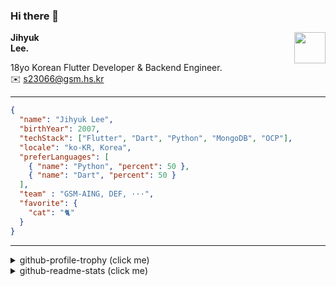 ### Hi there 👋
<img src="https://github.githubassets.com/images/mona-loading-default.gif" width="50px" align="right">
</a>

**Jihyuk\
Lee.**

18yo Korean Flutter Developer & Backend Engineer.\
✉️ <s23066@gsm.hs.kr>

---

```json
{
  "name": "Jihyuk Lee",
  "birthYear": 2007,
  "techStack": ["Flutter", "Dart", "Python", "MongoDB", "OCP"],
  "locale": "ko-KR, Korea",
  "preferLanguages": [
    { "name": "Python", "percent": 50 },
    { "name": "Dart", "percent": 50 }
  ],
  "team" : "GSM-AING, DEF, ···",
  "favorite": {
    "cat": "🐈"
  }
}
```
---
<details>
  <summary>github-profile-trophy (click me)</summary>
  
![](https://github-profile-trophy.vercel.app/?username=withJihyuk&row=1&column=8&theme=nord)
  
</details>
<details>
  <summary>github-readme-stats (click me)</summary>
  
<!--START_SECTION:waka-->
![Code Time](http://img.shields.io/badge/Code%20Time-547%20hrs%2020%20mins-blue)

![Lines of code](https://img.shields.io/badge/%EC%A0%80%EB%8A%94%20%EC%97%AC%ED%83%9C%EA%B9%8C%EC%A7%80%20-420.3%20thousand%20%EC%A4%84%EC%9D%98%20%EC%BD%94%EB%93%9C%EB%A5%BC%20%EC%9E%91%EC%84%B1%ED%96%88%EC%96%B4%EC%9A%94.-blue)

**저는 저녁형 인간이에요. 🦉** 

```text
🌞 아침                     233 commits         ████░░░░░░░░░░░░░░░░░░░░░   15.25 % 
🌆 낮　                     516 commits         ████████░░░░░░░░░░░░░░░░░   33.77 % 
🌃 저녁                     575 commits         █████████░░░░░░░░░░░░░░░░   37.63 % 
🌙 밤　                     204 commits         ███░░░░░░░░░░░░░░░░░░░░░░   13.35 % 
```


📊 **저는 이번주를 이렇게 시간을 보냈어요.** 

```text
🕑︎ Timezone: Asia/Seoul

💬 프로그래밍 언어들: 
Java                     57 mins             ████████░░░░░░░░░░░░░░░░░   33.74 % 
Dart                     45 mins             ███████░░░░░░░░░░░░░░░░░░   26.56 % 
Kotlin                   42 mins             ██████░░░░░░░░░░░░░░░░░░░   24.90 % 
Text                     9 mins              █░░░░░░░░░░░░░░░░░░░░░░░░   05.42 % 
Terraform                6 mins              █░░░░░░░░░░░░░░░░░░░░░░░░   04.04 % 

🔥 에디터들: 
Android Studio           2 hrs 42 mins       ████████████████████████░   95.71 % 
VS Code                  7 mins              █░░░░░░░░░░░░░░░░░░░░░░░░   04.29 % 

💻 운영 체제들: 
Mac                      2 hrs 50 mins       █████████████████████████   100.00 % 
```


 Last Updated on 02/11/2024 18:44:47 UTC
<!--END_SECTION:waka-->

</details>

</div>

